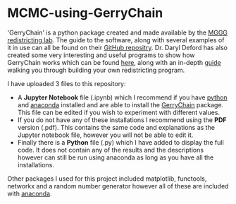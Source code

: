 # MCMC-using-GerryChain

'GerryChain' is a python package created and made available by the [MGGG redistricting lab](https://mggg.org/). The guide to the software, along with several examples of it in use can all be found on their [GitHub repositry](https://github.com/mggg-states). Dr. Daryl Deford has also created some very interesting and useful programs to show how GerryChain works which can be found [here](https://github.com/drdeford), along with an in-depth [guide](https://people.csail.mit.edu/ddeford//GerryChain_Guide.pdf) walking you through building your own redistricting program.

I have uploaded 3 files to this repository:
- A **Jupyter Notebook** file (.ipynb) which I recommend if you have [python](https://www.python.org/downloads/) and [anaconda](https://docs.anaconda.com/anaconda/install/) installed and are able to install the [GerryChain](https://gerrychain.readthedocs.io/en/latest/) package. This file can be edited if you wish to experiment with different values.
- If you do not have any of these installations I recommend using the **PDF** version (.pdf). This contains the same code and explanations as the Jupyter notebook file, however you will not be able to edit it.
- Finally there is a **Python** file (.py) which I have added to display the full code. It does not contain any of the results and the descriptions however can still be run using anaconda as long as you have all the installations.

Other packages I used for this project included matplotlib, functools, networkx and a random number generator however all of these are included with [anaconda](https://docs.anaconda.com/anaconda/install/).
